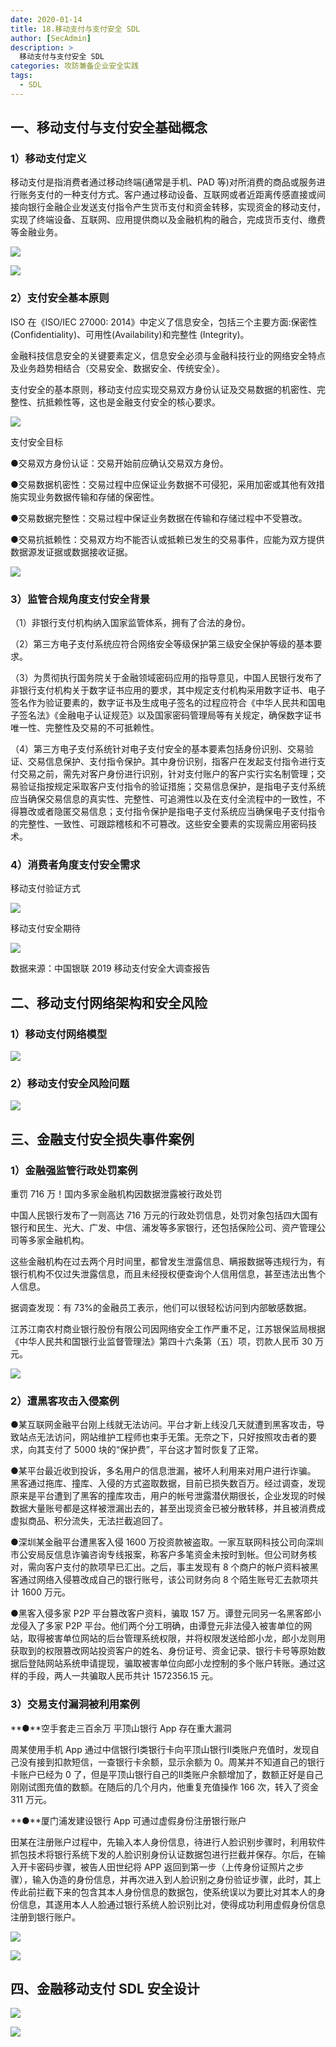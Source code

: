 ```yaml
---
date: 2020-01-14
title: 18.移动支付与支付安全 SDL
author: [SecAdmin]
description: >
  移动支付与支付安全 SDL
categories: 攻防兼备企业安全实践
tags:
  - SDL
---
```


## 一、移动支付与支付安全基础概念 

### 1）移动支付定义 

移动支付是指消费者通过移动终端(通常是手机、PAD 等)对所消费的商品或服务进行账务支付的一种支付方式。客户通过移动设备、互联网或者近距离传感直接或间接向银行金融企业发送支付指令产生货币支付和资金转移，实现资金的移动支付，实现了终端设备、互联网、应用提供商以及金融机构的融合，完成货币支付、缴费等金融业务。

![](./mobile-and-payment-security/1657955495070-e5301817-95bc-417f-a8bb-4d046cf2cf94.webp)

![](./mobile-and-payment-security/1657955496751-60fb8d13-1422-46f6-b79a-b673a3e412dc.webp)


### 2）支付安全基本原则 

ISO 在《ISO/IEC 27000: 2014》中定义了信息安全，包括三个主要方面:保密性 (Confidentiality)、可用性(Availability)和完整性 (Integrity)。

金融科技信息安全的关键要素定义，信息安全必须与金融科技行业的网络安全特点及业务趋势相结合（交易安全、数据安全、传统安全）。

支付安全的基本原则，移动支付应实现交易双方身份认证及交易数据的机密性、完整性、抗抵赖性等，这也是金融支付安全的核心要求。

![](./mobile-and-payment-security/1657955495922-1e797a80-fc19-41d2-aaac-a30141b13c58.webp)



支付安全目标

●交易双方身份认证：交易开始前应确认交易双方身份。

●交易数据机密性：交易过程中应保证业务数据不可侵犯，采用加密或其他有效措施实现业务数据传输和存储的保密性。

●交易数据完整性：交易过程中保证业务数据在传输和存储过程中不受篡改。

●交易抗抵赖性：交易双方均不能否认或抵赖已发生的交易事件，应能为双方提供数据源发证据或数据接收证据。

![](./mobile-and-payment-security/1657955496216-d38259ba-0dbd-4874-9059-1c13684e26da.webp)



### 3）监管合规角度支付安全背景 

（1）非银行支付机构纳入国家监管体系，拥有了合法的身份。

（2）第三方电子支付系统应符合网络安全等级保护第三级安全保护等级的基本要求。

（3）为贯彻执行国务院关于金融领域密码应用的指导意见，中国人民银行发布了非银行支付机构关于数字证书应用的要求，其中规定支付机构采用数字证书、电子签名作为验证要素的，数字证书及生成电子签名的过程应符合《中华人民共和国电子签名法》《金融电子认证规范》以及国家密码管理局等有关规定，确保数字证书唯一性、完整性及交易的不可抵赖性。

（4）第三方电子支付系统针对电子支付安全的基本要素包括身份识别、交易验证、交易信息保护、支付指令保护。其中身份识别，指客户在发起支付指令进行支付交易之前，需先对客户身份进行识别，针对支付账户的客户实行实名制管理；交易验证指按规定采取客户支付指令的验证措施；交易信息保护，是指电子支付系统应当确保交易信息的真实性、完整性、可追溯性以及在支付全流程中的一致性，不得篡改或者隐匿交易信息；支付指令保护是指电子支付系统应当确保电子支付指令的完整性、一致性、可跟踪稽核和不可篡改。这些安全要素的实现需应用密码技术。

### 4）消费者角度支付安全需求 

 移动支付验证方式 

![](./mobile-and-payment-security/1657955496792-b1a63aa7-234e-4c2a-ad2f-5d77ee90ebc6.webp)

 移动支付安全期待 

![](./mobile-and-payment-security/1657955497981-fbd73a1a-7e10-4007-9e27-742081c326f1.webp)

数据来源：中国银联 2019 移动支付安全大调查报告



## 二、移动支付网络架构和安全风险 

### 1）移动支付网络模型 

![](./mobile-and-payment-security/1657955497578-25bfb045-e638-4e80-8068-d849f60dd9b2.webp)


### 2）移动支付安全风险问题 

![](./mobile-and-payment-security/1657955498120-1f41387f-6e63-49cf-bec2-39dbcc61b63b.webp)


## 三、金融支付安全损失事件案例 

### 1）金融强监管行政处罚案例 

重罚 716 万！国内多家金融机构因数据泄露被行政处罚

中国人民银行发布了一则高达 716 万元的行政处罚信息，处罚对象包括四大国有银行和民生、光大、广发、中信、浦发等多家银行，还包括保险公司、资产管理公司等多家金融机构。

这些金融机构在过去两个月时间里，都曾发生泄露信息、瞒报数据等违规行为，有银行机构不仅过失泄露信息，而且未经授权便查询个人信用信息，甚至违法出售个人信息。

据调查发现：有 73%的金融员工表示，他们可以很轻松访问到内部敏感数据。


江苏江南农村商业银行股份有限公司因网络安全工作严重不足，江苏银保监局根据《中华人民共和国银行业监督管理法》第四十六条第（五）项，罚款人民币 30 万元。

![](./mobile-and-payment-security/1657955500779-9f78e996-307e-4755-847d-7a3668d7d6ac.webp)


### 2）遭黑客攻击入侵案例 

●某互联网金融平台刚上线就无法访问。平台才新上线没几天就遭到黑客攻击，导致站点无法访问，网站维护工程师也束手无策。无奈之下，只好按照攻击者的要求，向其支付了 5000 块的“保护费”，平台这才暂时恢复了正常。

●某平台最近收到投诉，多名用户的信息泄漏，被坏人利用来对用户进行诈骗。 黑客通过拖库、撞库、入侵的方式盗取数据，目前已损失数百万。经过调查，发现原来是平台遭到了黑客的撞库攻击，用户的帐号泄露潜伏期很长，企业发现的时候数据大量账号都是这样被泄漏出去的，甚至出现资金已被分散转移，并且被消费成虚拟商品、积分流失，无法拦截追回了。

●深圳某金融平台遭黑客入侵 1600 万投资款被盗取。一家互联网科技公司向深圳市公安局反信息诈骗咨询专线报案，称客户多笔资金未按时到帐。但公司财务核对，需向客户支付的款项早已汇出。之后，事主发现有 8 个商户的帐户资料被黑客通过网络入侵篡改成自己的银行账号，该公司财务向 8 个陌生账号汇去款项共计 1600 万元。

●黑客入侵多家 P2P 平台篡改客户资料，骗取 157 万。谭登元同另一名黑客郎小龙侵入了多家 P2P 平台。他们两个分工明确，由谭登元非法侵入被害单位的网站，取得被害单位网站的后台管理系统权限，并将权限发送给郎小龙，郎小龙则用获取到的权限篡改网站投资客户的姓名、身份证号、资金记录、银行卡号等原始数据后登陆网站系统申请提现，骗取被害单位向郎小龙控制的多个账户转账。通过这样的手段，两人一共骗取人民币共计 1572356.15 元。

### 3）交易支付漏洞被利用案例 

**●**空手套走三百余万 平顶山银行 App 存在重大漏洞

周某使用手机 App 通过中信银行Ⅰ类银行卡向平顶山银行Ⅱ类账户充值时，发现自己没有接到扣款短信，一查银行卡余额，显示余额为 0。周某并不知道自己的银行卡账户已经为 0 了，但是平顶山银行自己的Ⅱ类账户余额增加了，数额正好是自己刚刚试图充值的数额。在随后的几个月内，他重复充值操作 166 次，转入了资金 311 万元。

**●**厦门浦发建设银行 App 可通过虚假身份注册银行账户

田某在注册账户过程中，先输入本人身份信息，待进行人脸识别步骤时，利用软件抓包技术将银行系统下发的人脸识别身份认证数据包进行拦截并保存。尔后，在输入开卡密码步骤，被告人田世纪将 APP 返回到第一步（上传身份证照片之步骤），输入伪造的身份信息，并再次进入到人脸识别之身份验证步骤，此时，其上传此前拦截下来的包含其本人身份信息的数据包，使系统误以为要比对其本人的身份信息，其遂用本人人脸通过银行系统人脸识别比对，使得成功利用虚假身份信息注册到银行账户。



![](./mobile-and-payment-security/1657955499145-66382438-6827-46e5-879f-bae8f6be7022.webp)

![](./mobile-and-payment-security/1657955499233-31d0dba6-e999-475e-ba5f-6655c6accdb6.webp)



## 四、金融移动支付 SDL 安全设计 

![](./mobile-and-payment-security/1657955499707-66ab3010-3685-4ad0-80f6-4eeff9b31619.webp)



![](./mobile-and-payment-security/1657955500044-e0f9d9b6-8c45-44fa-a03e-025a9f7cae6d.webp)

